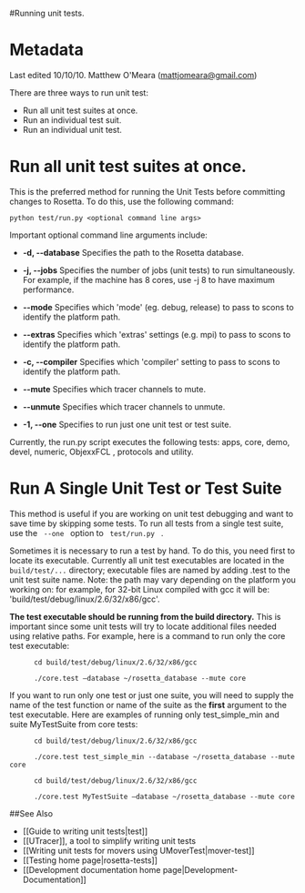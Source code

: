 #Running unit tests.

Metadata
========

Last edited 10/10/10. Matthew O'Meara (mattjomeara@gmail.com)

There are three ways to run unit test:

-   Run all unit test suites at once.
-   Run an individual test suit.
-   Run an individual unit test.

Run all unit test suites at once.
================================

This is the preferred method for running the Unit Tests before committing changes to Rosetta. To do this, use the following command:

```
python test/run.py <optional command line args>
```

Important optional command line arguments include:

-   **-d, --database** Specifies the path to the Rosetta database.

-   **-j, --jobs** Specifies the number of jobs (unit tests) to run simultaneously. For example, if the machine has 8 cores, use -j 8 to have maximum performance.

-   **--mode** Specifies which 'mode' (eg. debug, release) to pass to scons to identify the platform path.

-   **--extras** Specifies which 'extras' settings (e.g. mpi) to pass to scons to identify the platform path.

-   **-c, --compiler** Specifies which 'compiler' setting to pass to scons to identify the platform path.

-   **--mute** Specifies which tracer channels to mute.

-   **--unmute** Specifies which tracer channels to unmute.

-   **-1, --one** Specifies to run just one unit test or test suite.

Currently, the run.py script executes the following tests: apps, core, demo, devel, numeric, ObjexxFCL , protocols and utility.

Run A Single Unit Test or Test Suite
====================================

This method is useful if you are working on unit test debugging and want to save time by skipping some tests. To run all tests from a single test suite, use the `  --one  ` option to `  test/run.py  ` .

Sometimes it is necessary to run a test by hand. To do this, you need first to locate its executable. Currently all unit test executables are located in the `build/test/...` directory; executable files are named by adding .test to the unit test suite name. Note: the path may vary depending on the platform you working on: for example, for 32-bit Linux compiled with gcc it will be: 'build/test/debug/linux/2.6/32/x86/gcc'.

**The test executable should be running from the build directory.** This is important since some unit tests will try to locate additional files needed using relative paths. For example, here is a command to run only the core test executable:

`       cd build/test/debug/linux/2.6/32/x86/gcc      `

`       ./core.test –database ~/rosetta_database --mute core      `

If you want to run only one test or just one suite, you will need to supply the name of the test function or name of the suite as the **first** argument to the test executable. Here are examples of running only test\_simple\_min and suite MyTestSuite from core tests:

`       cd build/test/debug/linux/2.6/32/x86/gcc      `

`       ./core.test test_simple_min --database ~/rosetta_database --mute core      `

`       cd build/test/debug/linux/2.6/32/x86/gcc      `

`       ./core.test MyTestSuite –database ~/rosetta_database --mute core      `

##See Also

* [[Guide to writing unit tests|test]]
* [[UTracer]], a tool to simplify writing unit tests
* [[Writing unit tests for movers using UMoverTest|mover-test]]
* [[Testing home page|rosetta-tests]]
* [[Development documentation home page|Development-Documentation]]